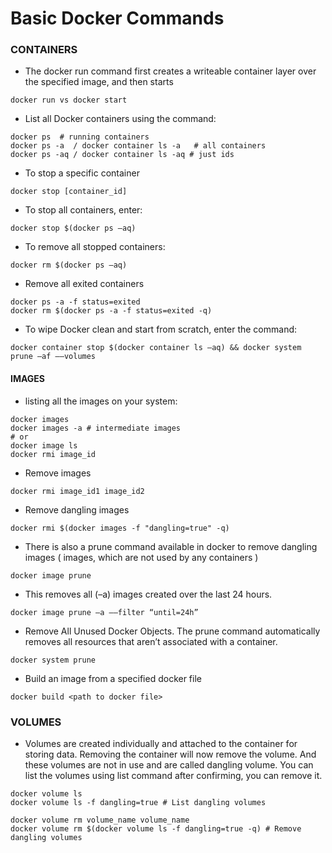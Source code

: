 # Basic Docker Commands

### CONTAINERS
- The docker run command first creates a writeable container layer over the specified image, and then starts
```
docker run vs docker start
```

- List all Docker containers using the command:
```
docker ps  # running containers
docker ps -a  / docker container ls -a   # all containers
docker ps -aq / docker container ls -aq # just ids
```

- To stop a specific container
```
docker stop [container_id]
```

- To stop all containers, enter:
```
docker stop $(docker ps –aq)
```

- To remove all stopped containers:
```
docker rm $(docker ps –aq)
```

- Remove all exited containers
```
docker ps -a -f status=exited
docker rm $(docker ps -a -f status=exited -q)
```

- To wipe Docker clean and start from scratch, enter the command:
```
docker container stop $(docker container ls –aq) && docker system prune –af ––volumes
```


#### IMAGES
-  listing all the images on your system:
```
docker images 
docker images -a # intermediate images
# or
docker image ls  
docker rmi image_id
```

- Remove images
```
docker rmi image_id1 image_id2
```

-  Remove dangling images
```
docker rmi $(docker images -f "dangling=true" -q)
```

- There is also a prune command available in docker to remove dangling images ( images, which are not used by any containers )
```
docker image prune
```

- This removes all (–a) images created over the last 24 hours. 
```
docker image prune –a ––filter “until=24h”
```

- Remove All Unused Docker Objects. The prune command automatically removes all resources that aren’t associated with a container.
```
docker system prune
```

- Build an image from a specified docker file
```
docker build <path to docker file>
```


### VOLUMES
- Volumes are created individually and attached to the container for storing data. Removing the container will now remove the volume. 
And these volumes are not in use and are called dangling volume. You can list the volumes using list command after confirming, you can remove it.
```
docker volume ls
docker volume ls -f dangling=true # List dangling volumes

docker volume rm volume_name volume_name
docker volume rm $(docker volume ls -f dangling=true -q) # Remove dangling volumes
```
